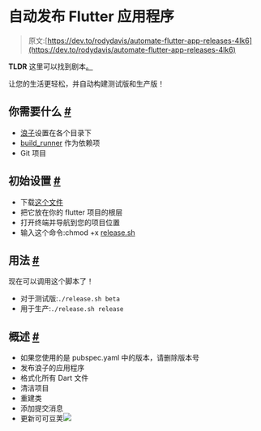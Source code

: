 # 自动发布 Flutter 应用程序

> 原文:[https://dev.to/rodydavis/automate-flutter-app-releases-4lk6](https://dev.to/rodydavis/automate-flutter-app-releases-4lk6)

**TLDR** 这里可以找到剧本[。](https://gist.github.com/rodydavis/774b36e32d7efa882cca8dd16da6e74c)

让您的生活更轻松，并自动构建测试版和生产版！

## [](#what-you-need-)你需要什么 [#](#what-you-need)

*   [浪子](https://fastlane.tools/)设置在各个目录下
*   [build_runner](https://pub.dartlang.org/packages/build_runner) 作为依赖项
*   Git 项目

## [](#initial-setup-)初始设置 [#](#initial-setup)

*   下载[这个文件](https://gist.github.com/rodydavis/774b36e32d7efa882cca8dd16da6e74c)
*   把它放在你的 flutter 项目的根层
*   打开终端并导航到您的项目位置
*   输入这个命令:chmod +x [release.sh](http://release.sh/)

## [](#usage-)用法 [#](#usage)

现在可以调用这个脚本了！

*   对于测试版:`./release.sh beta`
*   用于生产:`./release.sh release`

## [](#overview-)概述 [#](#overview)

*   如果您使用的是 pubspec.yaml 中的版本，请删除版本号
*   发布浪子的应用程序
*   格式化所有 Dart 文件
*   清洁项目
*   重建类
*   添加提交消息
*   更新可可豆荚![](../Images/e72ef3701b40f95e812eb95760ddfb55.png)